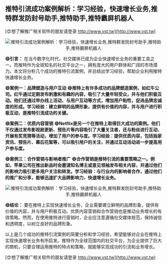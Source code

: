 ## **推特引流成功案例解析：学习经验，快速增长业务,推特群发防封号助手,推特助手,推特霸屏机器人**

[😍想了解推广相关软件的朋友请登录 http://www.vst.tw](http://www.vst.tw)

 <center><img src="https://vst.tw/MP4/tuiguang/png/4.png" alt="推特引流成功案例解析：学习经验，快速增长业务,推特群发防封号助手,推特助手,推特霸屏机器人"></center>

**😄引言：**
在当今数字化时代，社交媒体已成为企业快速增长业务的重要工具之一。而推特作为全球知名的社交平台之一，拥有庞大的用户群体和广阔的市场潜力。本文将分析几个成功的推特引流案例，并总结出学习经验，帮助企业利用推特快速增长业务。

**😄案例一：品牌塑造与用户互动**
**😄推特上有许多成功的品牌塑造案例，如红牛公司。红牛通过定期发布刺激和有趣的内容，吸引了大量年轻受众，并与他们积极互动。他们还通过举办线上活动、与用户互动等方式，增加用户粘性，促进品牌忠诚度的形成。学习经验：建立鲜明的品牌形象，提供有价值的内容，并与用户进行积极互动，是推特引流成功的关键。**

**😄案例二：优质内容营销**
**😄Netflix是另一个在推特上取得巨大成功的案例。他们不仅通过发布影视剧更新、预告片等内容吸引了大量关注者，还与粉丝进行互动、开展有奖竞猜等活动，增加了用户的参与度。学习经验：提供优质内容，包括独家资讯、预告片、幕后花絮等，可以吸引用户的关注，并通过互动活动进一步提高用户参与度。**

**😄案例三：合作营销与影响者推广**
**😄合作营销是推特引流的重要策略之一。例如，苹果公司在推出新品时会邀请知名博主或意见领袖发布相关内容，并通过他们的影响力吸引更多用户关注和转发。学习经验：与行业内的影响者合作，通过他们的推广和分享，能够迅速扩大品牌影响力，快速增长业务。**

 <center><img src="https://vst.tw/MP4/tuiguang/png/6.png" alt="推特引流成功案例解析：学习经验，快速增长业务,推特群发防封号助手,推特助手,推特霸屏机器人"></center>

**😄结论：**
要在推特上实现快速增长业务，企业需要建立鲜明的品牌形象，提供有价值的内容，并与用户积极互动。优质内容营销和合作营销也是推动业务增长的有效策略。然而，在使用推特进行营销时，企业应注意遵循社交媒体规范，保持诚信和透明度，以树立良好的品牌形象。

以上是几个成功的推特引流案例的简要分析和学习经验，希望能够对企业在推特上实现快速增长业务有所启发。推特作为全球范围内的社交平台，为企业提供了巨大的商机，只要合理运用推特的特点和策略，就能够实现成功的引流和业务增长。

[😍想了解推广相关软件的朋友请登录 http://www.vst.tw](http://www.vst.tw)




